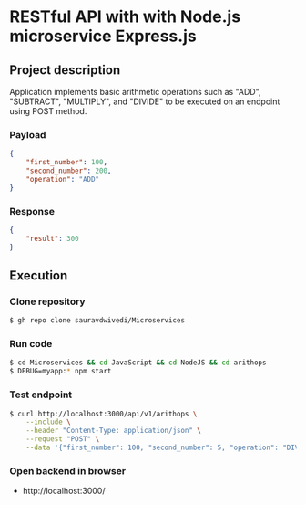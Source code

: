 # RESTful API with with Node.js microservice Express.js

## Project description

Application implements basic arithmetic operations such as "ADD", "SUBTRACT", "MULTIPLY", and "DIVIDE" to be executed on an endpoint using POST method.

### Payload
```json
{
    "first_number": 100, 
    "second_number": 200, 
    "operation": "ADD"
}
```

### Response
```json
{
    "result": 300
}
```

## Execution

### Clone repository  

```bash
$ gh repo clone sauravdwivedi/Microservices
```

### Run code
  
```bash
$ cd Microservices && cd JavaScript && cd NodeJS && cd arithops
$ DEBUG=myapp:* npm start
```

### Test endpoint

```bash
$ curl http://localhost:3000/api/v1/arithops \
    --include \
    --header "Content-Type: application/json" \
    --request "POST" \
    --data '{"first_number": 100, "second_number": 5, "operation": "DIVIDE"}'
```

### Open backend in browser

- http://localhost:3000/
